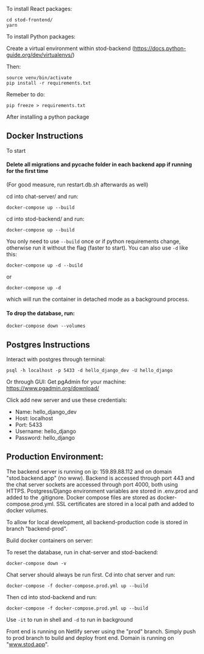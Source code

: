 To install React packages:

```
cd stod-frontend/
yarn
```

To install Python packages:

Create a virtual environment within stod-backend (https://docs.python-guide.org/dev/virtualenvs/)

Then:

```
source venv/bin/activate
pip install -r requirements.txt
```

Remeber to do:

```
pip freeze > requirements.txt
```

After installing a python package

## Docker Instructions

To start

#### Delete all migrations and pycache folder in each backend app if running for the first time
(For good measure, run restart.db.sh afterwards as well)

cd into chat-server/ and run:

```
docker-compose up --build
```

cd into stod-backend/ and run:

```
docker-compose up --build
```

You only need to use `--build` once or if python requirements change, otherwise run it without the flag (faster to start). You can also use `-d` like this:

```
docker-compose up -d --build
```

or

```
docker-compose up -d
```

which will run the container in detached mode as a background process.

#### To drop the database, run:
```
docker-compose down --volumes
```

## Postgres Instructions

Interact with postgres through terminal:

```
psql -h localhost -p 5433 -d hello_django_dev -U hello_django
```

Or through GUI:
Get pgAdmin for your machine: https://www.pgadmin.org/download/

Click add new server and use these credentials:

- Name: hello_django_dev
- Host: localhost
- Port: 5433
- Username: hello_django
- Password: hello_django


## Production Environment:
The backend server is running on ip: 159.89.88.112 and on domain "stod.backend.app" (no www). 
Backend is accessed through port 443 and the chat server sockets are accessed through port 4000, both using HTTPS.
Postgress/Django environment variables are stored in .env.prod and added to the .gitignore. 
Docker compose files are stored as docker-compose.prod.yml. 
SSL certificates are stored in a local path and added to docker volumes.

To allow for local development, all backend-production code is stored in branch "backend-prod".

Build docker containers on server:

To reset the database, run in chat-server and stod-backend:

```
docker-compose down -v
```

Chat server should always be run first. Cd into chat server and run:

```
docker-compose -f docker-compose.prod.yml up --build
```

Then cd into stod-backend and run:

```
docker-compose -f docker-compose.prod.yml up --build
```

Use ```-it``` to run in shell and ```-d``` to run in background

Front end is running on Netlify server using the "prod" branch. Simply push to prod branch to build and deploy front end. Domain is running on "www.stod.app".
